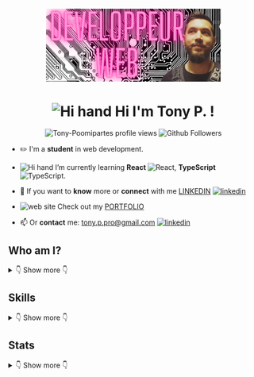 <p align="center">
  <a href="https://poomipartes.netlify.app" target="_blank" rel="noreferrer">
    <img src="/img/banner.png" alt="banner" width="70%" />
  </a>
</p>

<h1 align="center"> <img alt="Hi hand" width="65px" src="https://blog.joypixels.com/content/images/2019/06/waving_hand_sign_1024.gif" /> Hi I'm Tony P. !</h1>

<p align="center">
<img src="https://komarev.com/ghpvc/?username=Tony-Poomipartes &label=Profile%20views&color=0e75b6&style=flat" alt="Tony-Poomipartes profile views" /> <img src="https://img.shields.io/github/followers/Tony-Poomipartes?label=%20Followers&style=social" alt="Github Followers"> </p>
<!--
<img align="right" alt="Coding" width="300" src="https://external-content.duckduckgo.com/iu/?u=https%3A%2F%2Fmedia.giphy.com%2Fmedia%2F11jacPItBsJDLa%2Fgiphy.gif&f=1&nofb=1&ipt=41b5326d70394359ae2d7f2e843e3fc4e7feae9bbe39d750316a253559df7165&ipo=images">-->

- ✏️  I'm a **student** in web development.

- <img alt="Hi hand" width="16px" src="https://photodentro.edu.gr/lor/image/loading.gif" /> I’m currently learning **React** <img alt="React" width="25px" src="https://cdn.jsdelivr.net/gh/devicons/devicon/icons/react/react-original.svg">, **TypeScript** <img  alt="TypeScript" width="25px" src="https://cdn.jsdelivr.net/gh/devicons/devicon/icons/typescript/typescript-original.svg" />.

- 💬 If you want to **know** more or **connect** with me [LINKEDIN](https://www.linkedin.com/in/tony-poomipartes/) [<img align= "rigth" alt="linkedin" width="25px"  src="https://cdn.jsdelivr.net/gh/devicons/devicon/icons/linkedin/linkedin-original.svg" />](https://www.linkedin.com/in/tony-poomipartes/)

- <img alt="web site" width="16px" src="https://www.pngkey.com/png/full/131-1312432_transparent-backgrounds-png.png" /> Check out my [PORTFOLIO](https://poomipartes.netlify.app)

- 📫 Or **contact** me: <tony.p.pro@gmail.com> [<img align= "rigth" alt="linkedin" width="30px"  src="https://external-content.duckduckgo.com/iu/?u=https%3A%2F%2Fwww.pinclipart.com%2Fpicdir%2Fbig%2F143-1432236_contacts-us-mail-mail-gif-us-mail-gifs.png&f=1&nofb=1&ipt=e7e7601fba83694e64968c624535bc01b03a56a58817dc26ac8b2c04b30e6359&ipo=images" />](tony.p.pro@gmail.com)

## Who am I?

<details>
  <summary>👇 Show more 👇</summary>

Hello everyone, I'm a tech lover, very curious about the blockchain ecosystem and all programming Languages.</br>
I've been working on the construction site as a lead electrician but after spending two years in Australia and New Zeland I realized that I needed to work with what passionate me the most, that's why I've decided to start a new chapter of my life and turning myself into web development.</br>
I've started a training course at the O'Clock school to increase my self-knowledge of programming, we learned HTML, CSS, and Javascript with a Node.js environment, PostgreSQL, MongoDB, and GraphQL in data management, Git for the versioning and Bash to know how to navigate in the terminal.</br>
During my training, I've been working in a team to build from the ground up a project of a recipe site with an API rest, it was challenging and I enjoy working in a team as a Backend developer.</br>
I'm currently learning React Redux by myself and my next plan is to start a personal side project with TypeScript, Solidity, and HardHat to learn how to develop smart contracts, Dapps, and bridges into Web3.</br>
Feel free to leave me a message, I would be happy to answer you the best I can.</br>

Je suis un électricien curieux de nature , touche à tout et surtout branché Tech qui a décidé de changer de branche pour me mettre au développement web.
Avec 23 ans d'expérience dans l'électricité et deux ans en Australie et en Nouvelle-Zélande, je m'envole à nouveau pour de nouvelles opportunités professionnelles.
Après une formation de développement web avec une spécialisation backend à O'clock depuis septembre, j'ai hâte de mettre toutes mes compétences  au service d'une entreprise qui recherche un profil polyvalent.
Alors, si vous avez besoin de quelqu'un qui peut tout raccorder (et pas que des fils électriques), n'hésitez pas à me contacter !

</details>

<!--
**Tony-Poomipartes/Tony-Poomipartes** is a ✨ _special_ ✨ repository because its `README.md` (this file) appears on your GitHub profile.

Here are some ideas to get you started:

- 🔭 I’m currently working on Graphsql technology
- 🌱 I’m currently learning Javascript 
- 👯 I’m looking to collaborate on ...
- 🤔 I’m looking for help with ...
- 💬 Ask me about ...
- 📫 How to reach me: ...
- 😄 Pronouns: ...
- ⚡ Fun fact: ...
-->

<!--
## Connect with me

[<img align= "left" alt="linkedin" width="30px"  src="https://cdn.jsdelivr.net/gh/devicons/devicon/icons/linkedin/linkedin-original.svg" />](https://www.linkedin.com/in/tony-poomipartes/)
<br/>

---
-->
## Skills
<details>
  <summary>👇 Show more 👇</summary>
<div align="center">

|  |  |  |
|-|-|-|
| IDEs |  |  |
| <img align= "left" alt="vs code" width="30px" src="https://cdn.jsdelivr.net/gh/devicons/devicon/icons/vscode/vscode-original.svg" />Visual Studio Code |<img align= "left" alt="Atom" width="30px" src="https://upload.wikimedia.org/wikipedia/commons/e/e2/Atom_1.0_icon.png" />Atom |
| **Programming languages** |  |
| JavaScript<img align= "left" alt="javascript" width="30px" src="https://cdn.jsdelivr.net/gh/devicons/devicon/icons/javascript/javascript-original.svg" />|TypeScript<img align= "left" alt="TypeScript" width="30px" src="https://cdn.jsdelivr.net/gh/devicons/devicon/icons/typescript/typescript-original.svg" />|      |
| **CLI tools** |  |  |
|Ubuntu/bash CLI<img align= "left" alt="bash linux" width="30px" src="https://cdn.jsdelivr.net/gh/devicons/devicon/icons/bash/bash-original.svg" />|GIT<img align= "left" alt="git" width="30px" src="https://cdn.jsdelivr.net/gh/devicons/devicon/icons/git/git-plain.svg" />|NPM<img align= "left" alt="NPM" width="30px" src="https://cdn.jsdelivr.net/gh/devicons/devicon/icons/npm/npm-original-wordmark.svg"  />|
| **Markup languages** |  |  |
|HTML<img align= "left" alt="html" width="30px" src="https://cdn.jsdelivr.net/gh/devicons/devicon/icons/html5/html5-original-wordmark.svg" />|CSS<img align= "left" alt="css" width="30px" src="https://cdn.jsdelivr.net/gh/devicons/devicon/icons/css3/css3-original-wordmark.svg" />|Sass<img align= "left" alt="Sass" width="30px" src="https://cdn.jsdelivr.net/gh/devicons/devicon/icons/sass/sass-original.svg"/>|
| **Front-end** |  |  |
|React<img align= "left" alt="React" width="30px" src="https://cdn.jsdelivr.net/gh/devicons/devicon/icons/react/react-original.svg"  />|Astro<img align= "left" alt="astro" width="30px"  src="https://tomdraper.dev/images/astro.png" />|Next.js<img align= "left" alt="Next" width="30px"  src="https://cdn.jsdelivr.net/gh/devicons/devicon/icons/nextjs/nextjs-line.svg" />|
| **Server** |  |  |
|Node.js<img align= "left" alt="node-js" width="30px" src="https://cdn.jsdelivr.net/gh/devicons/devicon/icons/nodejs/nodejs-original.svg" />|Express<img align= "left" alt="Express" width="30px"  src="https://cdn.jsdelivr.net/gh/devicons/devicon/icons/express/express-original.svg" />|  |
| **Database** |  |  |
|PostgreSQL<img align= "left" alt="PostgreSQL" width="30px"   src="https://cdn.jsdelivr.net/gh/devicons/devicon/icons/postgresql/postgresql-original.svg" />|Sqitch<img align= "left" alt="Sqitch" width="50px"  src="https://sqitch.org/img/sqitch-logo.svg" />|Graphql<img align= "left" alt="graphql" width="30px"  src="https://cdn.jsdelivr.net/gh/devicons/devicon/icons/graphql/graphql-plain.svg" />|
| **Test** |  |  |
|Jest|<img align= "left" alt="PostgreSQL" width="30px"   src="https://cdn.jsdelivr.net/gh/devicons/devicon/icons/jest/jest-plain.svg" />|  |  |
| **Doc** |  |  |
|Swagger|<img align= "left" alt="mongo db" width="30px"  src="https://external-content.duckduckgo.com/iu/?u=https%3A%2F%2Fstatic-00.iconduck.com%2Fassets.00%2Fswagger-icon-512x512-halz44im.png&f=1&nofb=1&ipt=a3f98fa61032f3aebf1e0d798b7a28518002b3076118ed6170b8f4872239c269&ipo=images" />|  |  |
<!-- 
|  |  |  |  |  |  |  |  |
|-|-|-|-|-|-|-|-|
|Visual Studio Code|<img align= "left" alt="vs code" width="30px" src="https://cdn.jsdelivr.net/gh/devicons/devicon/icons/vscode/vscode-original.svg" />|      |Bash CLI|<img align= "left" alt="bash linux" width="30px" src="https://cdn.jsdelivr.net/gh/devicons/devicon/icons/bash/bash-original.svg" />|      |GIT|<img align= "left" alt="git" width="30px" src="https://cdn.jsdelivr.net/gh/devicons/devicon/icons/git/git-plain.svg" />|
|HTML|<img align= "left" alt="html" width="30px" src="https://cdn.jsdelivr.net/gh/devicons/devicon/icons/html5/html5-original-wordmark.svg" />|      |CSS|<img align= "left" alt="css" width="30px" src="https://cdn.jsdelivr.net/gh/devicons/devicon/icons/css3/css3-original-wordmark.svg" />|      |Sass|<img align= "left" alt="css" width="30px" src="https://cdn.jsdelivr.net/gh/devicons/devicon/icons/sass/sass-original.svg"/>
|JavaScript|<img align= "left" alt="javascript" width="30px" src="https://cdn.jsdelivr.net/gh/devicons/devicon/icons/javascript/javascript-original.svg" />|      |TypeScript|<img align= "left" alt="css" width="30px" src="https://cdn.jsdelivr.net/gh/devicons/devicon/icons/typescript/typescript-original.svg" />|      |React|<img align= "left" alt="css" width="30px" src="https://cdn.jsdelivr.net/gh/devicons/devicon/icons/react/react-original.svg"  />|
|Node.js|<img align= "left" alt="node-js" width="30px" src="https://cdn.jsdelivr.net/gh/devicons/devicon/icons/nodejs/nodejs-original.svg" />|      |Express|<img align= "left" alt="sequilize" width="30px"  src="https://cdn.jsdelivr.net/gh/devicons/devicon/icons/express/express-original.svg" />|      |Sequelize|<img align= "left" alt="sequilize" width="30px"  src="https://cdn.jsdelivr.net/gh/devicons/devicon/icons/sequelize/sequelize-original.svg" />|
|NPM|<img align= "left" alt="node-js" width="30px" src="https://cdn.jsdelivr.net/gh/devicons/devicon/icons/npm/npm-original-wordmark.svg"  />|      |Yarn|<img align= "left" alt="sequilize" width="30px"  src="https://cdn.jsdelivr.net/gh/devicons/devicon/icons/yarn/yarn-original.svg"  />|      |Insomnia|<img align= "left" alt="sequilize" width="30px"  src="https://external-content.duckduckgo.com/iu/?u=http%3A%2F%2Ficons.iconarchive.com%2Ficons%2Fpapirus-team%2Fpapirus-apps%2F512%2Finsomnia-icon.png&f=1&nofb=1&ipt=f0844716b3b39474736e095fb8f3866d873609cff40cf7380fe92ebdfcc8a9c0&ipo=images"  />|
|Jest|<img align= "left" alt="PostgreSQL" width="30px"   src="https://cdn.jsdelivr.net/gh/devicons/devicon/icons/jest/jest-plain.svg" />|      |Swagger|<img align= "left" alt="mongo db" width="30px"  src="https://external-content.duckduckgo.com/iu/?u=https%3A%2F%2Fstatic-00.iconduck.com%2Fassets.00%2Fswagger-icon-512x512-halz44im.png&f=1&nofb=1&ipt=a3f98fa61032f3aebf1e0d798b7a28518002b3076118ed6170b8f4872239c269&ipo=images" />|      |Sqitch|<img align= "left" alt="graphql" width="30px"  src="https://sqitch.org/img/sqitch-logo.svg" />|
|PostgreSQL|<img align= "left" alt="PostgreSQL" width="30px"   src="https://cdn.jsdelivr.net/gh/devicons/devicon/icons/postgresql/postgresql-original.svg" />|      |Mongo db|<img align= "left" alt="mongo db" width="30px"  src="https://cdn.jsdelivr.net/gh/devicons/devicon/icons/mongodb/mongodb-original-wordmark.svg" />|      |Graphql|<img align= "left" alt="graphql" width="30px"  src="https://cdn.jsdelivr.net/gh/devicons/devicon/icons/graphql/graphql-plain.svg" />|
|Astro|<img align= "left" alt="astro" width="30px"  src="https://tomdraper.dev/images/astro.png" />|      |Vite|<img align= "left" alt="graphql" width="30px"  src="https://external-content.duckduckgo.com/iu/?u=https%3A%2F%2Fseeklogo.com%2Fimages%2FV%2Fvite-logo-BFD4283991-seeklogo.com.png&f=1&nofb=1&ipt=6c86dd8cfc706edb15c6e4303327f4189eb93c6edeeb8fdcaddb6c3b2a4c85e3&ipo=images" />|      |Next.js|<img align= "left" alt="graphql" width="30px"  src="https://cdn.jsdelivr.net/gh/devicons/devicon/icons/nextjs/nextjs-line.svg" />| -->
<div/>

</details>


## Stats
<details>
  <summary>👇 Show more 👇</summary>
<div align="center"><img src="https://github-readme-stats.vercel.app/api/top-langs/?username=Tony-Poomipartes&hide_title=1&count_private=true&layout=compact&theme=outrun&langs_count=10" alt="Top Langs " /><img src="https://github-readme-stats.vercel.app/api?username=Tony-Poomipartes&show_icons=true&count_private=true&theme=outrun" width="455px"/></div>
<div align="center"><img src="https://github.r2v.ch/codewars?user=No0n3&top_languages=true"  align="center"/></div>
</details>
